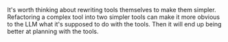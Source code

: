 It's worth thinking about rewriting tools themselves to make them simpler. Refactoring a complex tool into two simpler tools can make it more obvious to the LLM what it's supposed to do with the tools. Then it will end up being better at planning with the tools.
